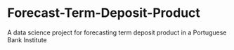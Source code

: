 # Forecast-Term-Deposit-Product
A data science project for forecasting term deposit product in a Portuguese Bank Institute
